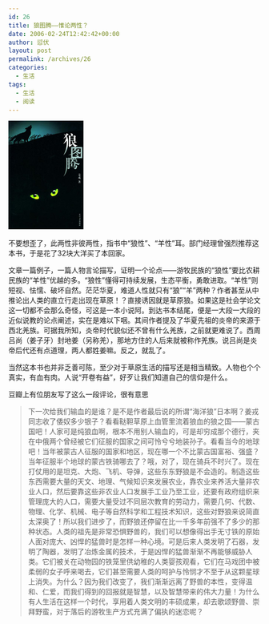 ```yaml
---
id: 26
title: 狼图腾——惟论两性？
date: 2006-02-24T12:42:42+00:00
author: 愆伏
layout: post
permalink: /archives/26
categories:
  - 生活
tags:
  - 生活
  - 阅读
---
```

![](/wp-content/uploads/200602/25_161112_s1466042.jpg)

不要想歪了，此两性非彼两性，指书中“狼性”、“羊性”耳。部门经理曾强烈推荐这本书，于是花了32块大洋买了本回家。
  
文章一篇例子，一篇人物言论描写，证明一个论点——游牧民族的“狼性”要比农耕民族的“羊性”优越的多。“狼性”懂得可持续发展，生态平衡，勇敢进取。“羊性”则短视、怯懦、破坏自然。茫茫华夏，难道人性就只有“狼”“羊”两种？作者甚至从中推论出人类的直立行走出现在草原！？直接诱因就是草原狼。如果这是社会学论文这一切都不会那么奇怪，可这是一本小说阿。到达书本结尾，便是一大段一大段的近似说教的论点阐述，实在是难以下咽。其间作者提及了华夏先祖的炎帝的来源于西北羌族。可据我所知，炎帝时代貌似还不曾有什么羌族，之前就更难说了。西周吕尚（姜子牙）封地姜（另称羌），那地方住的人后来就被称作羌族。说吕尚是炎帝后代还有点道理，两人都姓姜嘛。反之，就乱了。


当然这本书也并非乏善可陈，至少对于草原生活的描写还是相当精致。人物也个个真实，有血有肉。人说“开卷有益”，好歹让我们知道自己的信仰是什么。

豆瓣上有位朋友写了这么一段评论，很有意思

> 下一次给我们输血的是谁？是不是作者最后说的所谓“海洋狼”日本啊？姜戎同志收了倭奴多少银子？看看鞑靼草原上血管里流着狼血的狼之国——蒙古国吧！人家可是纯狼血啊，根本不用别人输血的，可是却穷成那个德行，夹在中俄两个曾经被它们征服的国家之间可怜兮兮地装孙子。看看当今的地球吧！当年被蒙古人征服的国家和地区，现在哪一个不比蒙古国富裕、强盛？当年征服半个地球的蒙古铁骑哪去了？哦，对了，现在骑兵不时兴了。现在打仗用的是坦克、大炮、飞机、导弹，这些东东野狼是不会造的。制造这些东西需要大量的天文、地理、气候知识来发展农业，靠农业来养活大量非农业人口，然后要靠这些非农业人口发展手工业乃至工业，还要有政府组织来管理庞大的人口，需要大量受过不同层次教育的劳动力，需要几何、代数、物理、化学、机械、电子等自然科学和工程技术知识，这些对野狼来说简直太深奥了！所以我们进步了，而野狼还停留在比一千多年前强不了多少的那种状态。人类的祖先是非常恐惧野兽的，我们可以想像得出手无寸铁的原始人面对庞大、凶悍的猛兽时是怎样一种心境。可是后来人类发明了石器，发明了陶器，发明了冶炼金属的技术，于是凶悍的猛兽渐渐不再能够威胁人类。它们被关在动物园的铁笼里供幼稚的人类婴孩观看，它们在马戏团中被柔弱的女子呼来喝去，它们甚至需要人类的呵护与怜悯才不至于从这颗星球上消失。为什么？因为我们改变了，我们渐渐远离了野兽的本性，变得温和、仁爱，而我们得到的回报就是智慧，以及智慧带来的伟大力量！为什么有人生活在这样一个时代，享用着人类文明的丰硕成果，却去歌颂野兽、崇拜野蛮，对于落后的游牧生产方式充满了偏执的迷恋呢？
